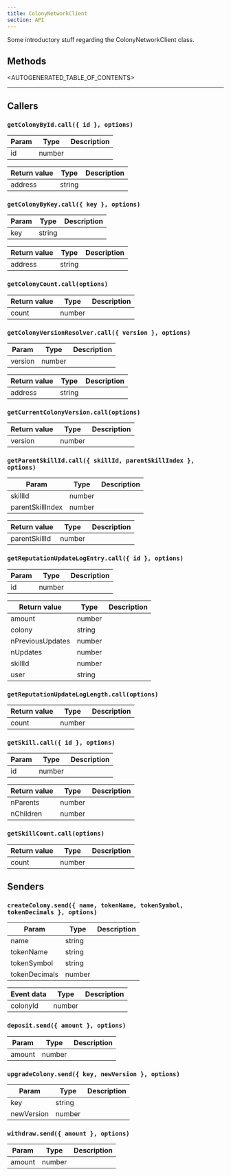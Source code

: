```yaml
---
title: ColonyNetworkClient
section: API
---
```



Some introductory stuff regarding the ColonyNetworkClient class.

## Methods

<AUTOGENERATED_TABLE_OF_CONTENTS>

---

## Callers

### `getColonyById.call({ id }, options)`



|Param|Type|Description|
|---|---|---|
|id|number||

|Return value|Type|Description|
|---|---|---|
|address|string||

### `getColonyByKey.call({ key }, options)`



|Param|Type|Description|
|---|---|---|
|key|string||

|Return value|Type|Description|
|---|---|---|
|address|string||

### `getColonyCount.call(options)`




|Return value|Type|Description|
|---|---|---|
|count|number||

### `getColonyVersionResolver.call({ version }, options)`



|Param|Type|Description|
|---|---|---|
|version|number||

|Return value|Type|Description|
|---|---|---|
|address|string||

### `getCurrentColonyVersion.call(options)`




|Return value|Type|Description|
|---|---|---|
|version|number||

### `getParentSkillId.call({ skillId, parentSkillIndex }, options)`



|Param|Type|Description|
|---|---|---|
|skillId|number||
|parentSkillIndex|number||

|Return value|Type|Description|
|---|---|---|
|parentSkillId|number||

### `getReputationUpdateLogEntry.call({ id }, options)`



|Param|Type|Description|
|---|---|---|
|id|number||

|Return value|Type|Description|
|---|---|---|
|amount|number||
|colony|string||
|nPreviousUpdates|number||
|nUpdates|number||
|skillId|number||
|user|string||

### `getReputationUpdateLogLength.call(options)`




|Return value|Type|Description|
|---|---|---|
|count|number||

### `getSkill.call({ id }, options)`



|Param|Type|Description|
|---|---|---|
|id|number||

|Return value|Type|Description|
|---|---|---|
|nParents|number||
|nChildren|number||

### `getSkillCount.call(options)`




|Return value|Type|Description|
|---|---|---|
|count|number||

## Senders

### `createColony.send({ name, tokenName, tokenSymbol, tokenDecimals }, options)`



|Param|Type|Description|
|---|---|---|
|name|string||
|tokenName|string||
|tokenSymbol|string||
|tokenDecimals|number||

|Event data|Type|Description|
|---|---|---|
|colonyId|number||

### `deposit.send({ amount }, options)`



|Param|Type|Description|
|---|---|---|
|amount|number||


### `upgradeColony.send({ key, newVersion }, options)`



|Param|Type|Description|
|---|---|---|
|key|string||
|newVersion|number||


### `withdraw.send({ amount }, options)`



|Param|Type|Description|
|---|---|---|
|amount|number||
